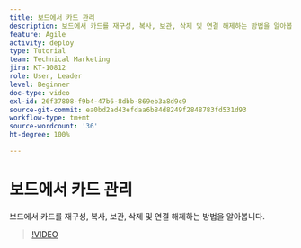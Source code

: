 ```yaml
---
title: 보드에서 카드 관리
description: 보드에서 카드를 재구성, 복사, 보관, 삭제 및 연결 해제하는 방법을 알아봅니다.
feature: Agile
activity: deploy
type: Tutorial
team: Technical Marketing
jira: KT-10812
role: User, Leader
level: Beginner
doc-type: video
exl-id: 26f37808-f9b4-47b6-8dbb-869eb3a8d9c9
source-git-commit: ea0bd2ad43efdaa6b84d8249f2848783fd531d93
workflow-type: tm+mt
source-wordcount: '36'
ht-degree: 100%

---
```


# 보드에서 카드 관리

보드에서 카드를 재구성, 복사, 보관, 삭제 및 연결 해제하는 방법을 알아봅니다.

>[!VIDEO](https://video.tv.adobe.com/v/346810/?quality=12&learn=on)
